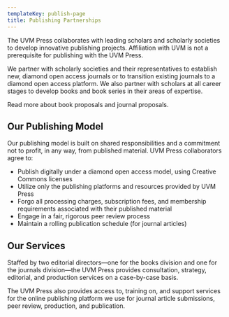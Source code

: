 ```yaml
---
templateKey: publish-page
title: Publishing Partnerships
---
```


The UVM Press collaborates with leading scholars and scholarly societies to develop innovative publishing projects. Affiliation with UVM is not a prerequisite for publishing with the UVM Press.
 
We partner with scholarly societies and their representatives to establish new, diamond open access journals or to transition existing journals to a diamond open access platform. We also partner with scholars at all career stages to develop books and book series in their areas of expertise.
 
Read more about book proposals and journal proposals.
 
## Our Publishing Model
Our publishing model is built on shared responsibilities and a commitment not to profit, in any way, from published material. UVM Press collaborators agree to:
* Publish digitally under a diamond open access model, using Creative Commons licenses
* Utilize only the publishing platforms and resources provided by UVM Press
* Forgo all processing charges, subscription fees, and membership requirements associated with their published material
* Engage in a fair, rigorous peer review process
* Maintain a rolling publication schedule (for journal articles)
 
## Our Services
Staffed by two editorial directors—one for the books division and one for the journals division—the UVM Press provides consultation, strategy, editorial, and production services on a case-by-case basis.
 
The UVM Press also provides access to, training on, and support services for the online publishing platform we use for journal article submissions, peer review, production, and publication.
